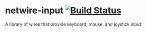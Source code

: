 netwire-input [![Build Status](https://travis-ci.org/Mokosha/netwire-input.svg)](https://travis-ci.org/Mokosha/netwire-input)
============

A library of wires that provide keyboard, mouse, and joystick input.
